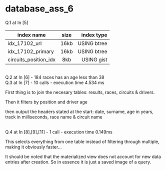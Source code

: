 # database_ass_6

Q.1 at In [5]

| index name     | size        | index type  |
| ------------- |:------------:| -----:|
| idx_17102_url	| 16kb	| USING btree |
| idx_17102_primary	| 16kb	| USING btree |
| circuits_position_idx	| 8kb	| USING gist |

<br>
Q.2 at In [6]
- 184 races has an age less than 38

<br>
Q.3 at In [7]
- 10 calls
- execution time 4.534 ms

First thing is to join the necesary tables: results, races, circuits & drivers.

Then it filters by position and driver age

then output the headers stated at the start: date,	surname,	age in years,	track in milliseconds,	race name &	circuit name

<br>
Q.4 at In [8],[9],[11]
- 1 call
- execution time 0.149ms

This selects everything from one table instead of filtering through multiple, making it obviously faster...

It should be noted that the materialized view does not account for new data entries after creation. So in essence it is just a saved image of a query.
